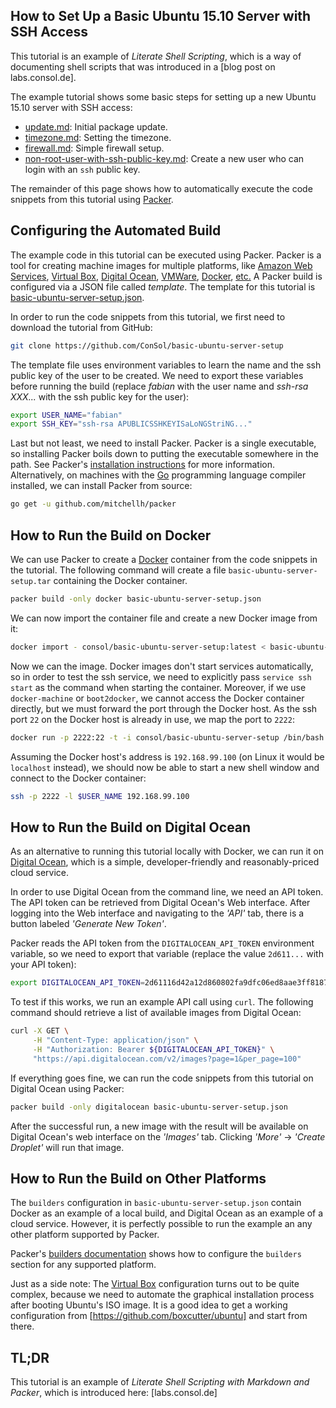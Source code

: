 How to Set Up a Basic Ubuntu 15.10 Server with SSH Access
---------------------------------------------------------

This tutorial is an example of _Literate Shell Scripting_, which is a way of
documenting shell scripts that was introduced in a [blog post on labs.consol.de].

The example tutorial shows some basic steps for setting up a new
Ubuntu 15.10 server with SSH access:

* [update.md]: Initial package update.
* [timezone.md]: Setting the timezone.
* [firewall.md]: Simple firewall setup.
* [non-root-user-with-ssh-public-key.md]: Create a new user who can login
  with an `ssh` public key.

The remainder of this page shows how to automatically execute the code snippets
from this tutorial using [Packer].

Configuring the Automated Build
-------------------------------

The example code in this tutorial can be executed using Packer.
Packer is a tool for creating machine images for multiple platforms, like
[Amazon Web Services], [Virtual Box], [Digital Ocean], [VMWare], [Docker], [etc.]
A Packer build is configured via a JSON file called _template_. The
template for this tutorial is [basic-ubuntu-server-setup.json].

In order to run the code snippets from this tutorial, we first need to
download the tutorial from GitHub:

```bash
git clone https://github.com/ConSol/basic-ubuntu-server-setup
```

The template file uses environment variables to learn the name
and the ssh public key of the user to be created. We need to export
these variables before running the build (replace _fabian_ with the
user name and _ssh-rsa XXX..._ with the ssh public key for the user):

```bash
export USER_NAME="fabian"
export SSH_KEY="ssh-rsa APUBLICSSHKEYISaLoNGStriNG..."
```

Last but not least, we need to install Packer.
Packer is a single executable, so installing Packer boils down to putting
the executable somewhere in the path. See Packer's [installation instructions]
for more information. Alternatively, on machines with the [Go] programming
language compiler installed, we can install Packer from source:

```bash
go get -u github.com/mitchellh/packer
```

How to Run the Build on Docker
---------------------------------

We can use Packer to create a [Docker] container from the code snippets in the
tutorial. The following command will create a file
`basic-ubuntu-server-setup.tar` containing the Docker container.

```bash
packer build -only docker basic-ubuntu-server-setup.json
```

We can now import the container file and create a new Docker image from it:

```bash
docker import - consol/basic-ubuntu-server-setup:latest < basic-ubuntu-server-setup.tar
```

Now we can the image. Docker images don't start services automatically,
so in order to test the ssh service, we need to explicitly pass
`service ssh start` as the command when starting the container.
Moreover, if we use `docker-machine` or `boot2docker`, we cannot access
the Docker container directly, but we must forward the port through the
Docker host. As the ssh port `22` on the Docker host is already in use,
we map the port to `2222`:

```bash
docker run -p 2222:22 -t -i consol/basic-ubuntu-server-setup /bin/bash -c 'service ssh start && exec /bin/bash'
```

Assuming the Docker host's address is `192.168.99.100` (on Linux it would be
`localhost` instead), we should now be able to start a new shell window
and connect to the Docker container:

```bash
ssh -p 2222 -l $USER_NAME 192.168.99.100
```

How to Run the Build on Digital Ocean
----------------------------------------

As an alternative to running this tutorial locally with Docker, we can
run it on [Digital Ocean], which is a simple, developer-friendly and
reasonably-priced cloud service.

In order to use Digital Ocean from the command line, we need an API token.
The API token can be retrieved from Digital Ocean's Web interface.
After logging into the Web interface and navigating to the _'API'_ tab, there
is a button labeled _'Generate New Token'_.

Packer reads the API token from the `DIGITALOCEAN_API_TOKEN` environment
variable, so we need to export that variable (replace the value `2d611...`
with your API token):

```bash
export DIGITALOCEAN_API_TOKEN=2d61116d42a12d860802fa9dfc06ed8aae3ff8187c923d7ac66b6e8823b2d456
```

To test if this works, we run an example API call using `curl`.
The following command should retrieve a list of available images from
Digital Ocean:

```bash
curl -X GET \
     -H "Content-Type: application/json" \
     -H "Authorization: Bearer ${DIGITALOCEAN_API_TOKEN}" \
     "https://api.digitalocean.com/v2/images?page=1&per_page=100"
```

If everything goes fine, we can run the code snippets from this tutorial on
Digital Ocean using Packer:

```bash
packer build -only digitalocean basic-ubuntu-server-setup.json
```

After the successful run, a new image with the result will be available
on Digital Ocean's web interface on the _'Images'_ tab. Clicking _'More'_ ->
_'Create Droplet'_ will run that image.

How to Run the Build on Other Platforms
-----------------------------------------

The `builders` configuration in `basic-ubuntu-server-setup.json` contain
Docker as an example of a local build, and Digital Ocean as an example
of a cloud service. However, it is perfectly possible to run the example an
any other platform supported by Packer.

Packer's [builders documentation] shows how to configure the `builders`
section for any supported platform.

Just as a side note: The [Virtual Box] configuration turns out to be quite
complex, because we need to automate the graphical installation process
after booting Ubuntu's ISO image. It is a good idea to get a working
configuration from [https://github.com/boxcutter/ubuntu] and start from there.

TL;DR
-----

This tutorial is an example of
_Literate Shell Scripting with Markdown and Packer_,
which is introduced here: [labs.consol.de]

[update.md]: update.md
[timezone.md]: timezone.md
[firewall.md]: firewall.md
[non-root-user-with-ssh-public-key.md]: non-root-user-with-ssh-public-key.md
[Packer]: https://www.packer.io
[Amazon Web Services]: http://aws.amazon.com
[Virtual Box]: https://www.virtualbox.org
[Digital Ocean]: https://www.digitalocean.com
[VMWare]: http://www.vmware.com
[Docker]: https://www.docker.com/
[etc.]: https://www.packer.io/docs/
[basic-ubuntu-server-setup.json]: basic-ubuntu-server-setup.json
[installation instructions]: https://www.packer.io/docs/installation.html
[Go]: https://golang.org/
[builders documentation]: https://www.packer.io/docs/templates/builders.html
[Virtual Box]: https://www.virtualbox.org/
[https://github.com/boxcutter/ubuntu]: https://github.com/boxcutter/ubuntu
